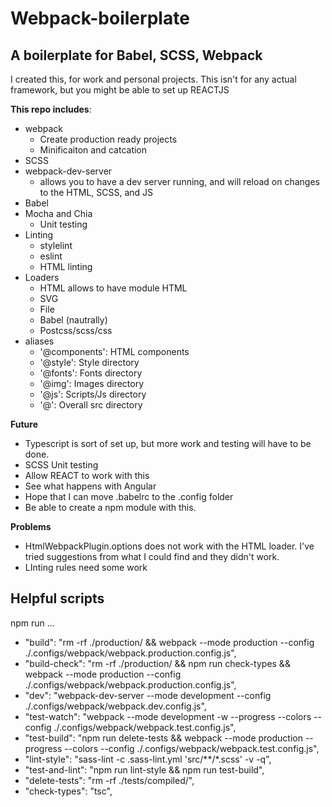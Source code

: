 # Webpack-boilerplate
## A boilerplate for Babel, SCSS, Webpack

I created this, for work and personal projects. This isn't for any actual framework, but you might be able to set up REACTJS

__This repo includes__: 
  -  webpack 
      +  Create production ready projects
      +  Minificaiton and catcation
  -  SCSS
  -  webpack-dev-server
      +  allows you to have a dev server running, and will reload on changes to the HTML, SCSS, and JS
  -  Babel
  -  Mocha and Chia
      +  Unit testing
  -  Linting
      +  stylelint
      +  eslint
      +  HTML linting
  -  Loaders
      +  HTML allows to have module HTML
      +  SVG
      +  File
      +  Babel (nautrally)
      +  Postcss/scss/css
  -  aliases
      +  '@components': HTML components
      +  '@style': Style directory
      +  '@fonts': Fonts directory
      +  '@img': Images directory
      +  '@js': Scripts/Js directory
      +  '@':  Overall src directory


__Future__
  -  Typescript is sort of set up, but more work and testing will have to be done.
  -  SCSS Unit testing
  -  Allow REACT to work with this
  -  See what happens with Angular
  -  Hope that I can move .babelrc to the .config folder
  -  Be able to create a npm module with this.


__Problems__
  -  HtmlWebpackPlugin.options does not work with the HTML loader. I've tried suggestions from what I could find and they didn't work.
  -  LInting rules need some work



## Helpful scripts
npm run ...

  -  "build":              "rm -rf ./production/ && webpack --mode production --config ./.configs/webpack/webpack.production.config.js",
  -  "build-check":        "rm -rf ./production/ && npm run check-types && webpack --mode production --config ./.configs/webpack/webpack.production.config.js",
  -  "dev":                "webpack-dev-server --mode development --config ./.configs/webpack/webpack.dev.config.js",
  -  "test-watch":         "webpack --mode development -w --progress --colors --config ./.configs/webpack/webpack.test.config.js",
  -  "test-build":         "npm run delete-tests && webpack  --mode production --progress --colors --config ./.configs/webpack/webpack.test.config.js",
  -  "lint-style":         "sass-lint -c .sass-lint.yml 'src/**/*.scss' -v -q",
  -  "test-and-lint":      "npm run lint-style && npm run test-build",
  -  "delete-tests":       "rm -rf ./tests/compiled/",
  -  "check-types":        "tsc",
